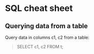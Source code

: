 # SQL cheat sheet

## Querying data from a table
Query data in columns c1, c2 from a table:
> SELECT c1, c2 FROM t;

